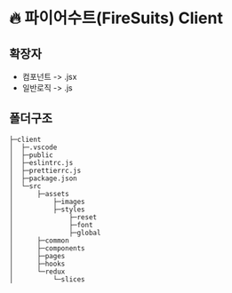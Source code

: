 # 🔥 파이어수트(FireSuits) Client

## 확장자

- 컴포넌트 -> .jsx
- 일반로직 -> .js

## 폴더구조

```
├─client
│  ├─.vscode
│  ├─public
│  ├─eslintrc.js
│  ├─prettierrc.js
│  ├─package.json
│  └─src
│      ├─assets
│          ├─images
│          ├─styles
│              ├─reset
│              ├─font
│              ├─global
│      ├─common
│      ├─components
│      ├─pages
│      ├─hooks
│      └─redux
│          └─slices
```
